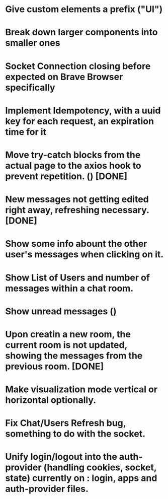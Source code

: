 # Give custom elements a prefix ("UI")
# Break down larger components into smaller ones
# Socket Connection closing before expected on Brave Browser specifically
# Implement Idempotency, with a uuid key for each request, an expiration time for it
# Move try-catch blocks from the actual page to the axios hook to prevent repetition. () [DONE]
# New messages not getting edited right away, refreshing necessary. [DONE]
# Show some info abount the other user's messages when clicking on it.
# Show List of Users and number of messages within a chat room.
# Show unread messages ()
# Upon creatin a new room, the current room is not updated, showing the messages from the previous room. [DONE]
# Make visualization mode vertical or horizontal optionally.
# Fix Chat/Users Refresh bug, something to do with the socket.
# Unify login/logout into the auth-provider (handling cookies, socket, state) currently on : login, apps and auth-provider files.